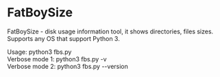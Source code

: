 # FatBoySize

FatBoySize - disk usage information tool, it shows directories, files sizes.  
Supports any OS that support Python 3.  

Usage:          python3 fbs.py  
Verbose mode 1: python3 fbs.py -v  
Verbose mode 2: python3 fbs.py --version  